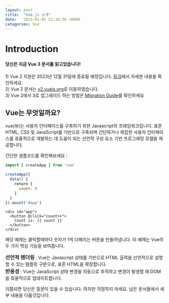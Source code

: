 ```yaml
---
layout: post
title:  "Vue.js 소개"
date:   2023-01-02 21:34:36 +0900
categories: Vue
---
```

<h1>Introduction</h1>

<h4>당신은 지금 Vue 3 문서를 읽고있습니다!<br/></h4>
1) Vue 2 지원은 2023년 12월 31일에 종료될 예정입니다.
<a href="https://v2.vuejs.org/lts/">링크</a>에서 자세한 내용을 확인하세요.<br/>
2) Vue 2 문서는 <a href="https://v2.vuejs.org/">v2.vuejs.org</a>로 이동하였습니다.<br/>
3) Vue 2에서 3로 업그레이드 하는 방법은 <a href="https://v3-migration.vuejs.org/">Migration Guide</a>를 확인하세요


<h2>Vue는 무엇일까요?</h2>

vue(뷰)는 사용자 인터페이스를 구축하기 위한 Javascript의 프레임워크입니다. 
표준 HTML, CSS 및 JavaScript를 기반으로 구축되며 간단하거나 복잡한 사용자 인터페이스를 
효율적으로 개발하는 데 도움이 되는 선언적 구성 요소 기반 프로그래밍 모델을 제공합니다.

간단한 샘플코드를 확인해보세요 :

```javascript
import { createApp } from 'vue'

createApp({
  data() {
    return {
      count: 0
    }
  }
}).mount('#app')
```

```
<div id="app">
  <button @click="count++">
    Count is: {{ count }}
  </button>
</div>
```

해당 예제는 클릭할때마다 숫자가 1씩 더해지는 버튼을 만들어냅니다.
이 예제는 Vue의 두 가지 핵심 기능을 보여줍니다.

<span style="font-weight:700; font-size:16px">선언적 렌더링</span> : Vue는 Javascript 상태를 기반으로 HTML 출력을 선언적으로 설명할 수 있는 템플릿 구문으로, 표준 HTML을 확장합니다. <br />
<span style="font-weight:700; font-size:16px">반응성</span> : Vue는 JavaScript 상태 변경을 자동으로 추적하고 변경이 발생할 때 DOM을 효율적으로 업데이트합니다.

이쯤되면 당신은 질문이 있을 수 있습니다. 하지만 걱정하지 마세요. 남은 문서들에서 세부 내용을 다룰것입니다.
